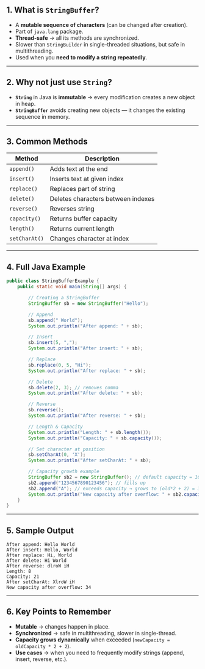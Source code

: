 ## 1. What is `StringBuffer`?

* A **mutable sequence of characters** (can be changed after creation).
* Part of `java.lang` package.
* **Thread-safe** → all its methods are synchronized.
* Slower than `StringBuilder` in single-threaded situations, but safe in multithreading.
* Used when you **need to modify a string repeatedly**.

---

## **2. Why not just use `String`?**

* **`String`** in Java is **immutable** → every modification creates a new object in heap.
* **`StringBuffer`** avoids creating new objects — it changes the existing sequence in memory.

---

## **3. Common Methods**

| Method        | Description                        |
| ------------- | ---------------------------------- |
| `append()`    | Adds text at the end               |
| `insert()`    | Inserts text at given index        |
| `replace()`   | Replaces part of string            |
| `delete()`    | Deletes characters between indexes |
| `reverse()`   | Reverses string                    |
| `capacity()`  | Returns buffer capacity            |
| `length()`    | Returns current length             |
| `setCharAt()` | Changes character at index         |

---

## **4. Full Java Example**

```java
public class StringBufferExample {
    public static void main(String[] args) {

        // Creating a StringBuffer
        StringBuffer sb = new StringBuffer("Hello");

        // Append
        sb.append(" World");
        System.out.println("After append: " + sb);

        // Insert
        sb.insert(5, ",");
        System.out.println("After insert: " + sb);

        // Replace
        sb.replace(0, 5, "Hi");
        System.out.println("After replace: " + sb);

        // Delete
        sb.delete(2, 3); // removes comma
        System.out.println("After delete: " + sb);

        // Reverse
        sb.reverse();
        System.out.println("After reverse: " + sb);

        // Length & Capacity
        System.out.println("Length: " + sb.length());
        System.out.println("Capacity: " + sb.capacity());

        // Set character at position
        sb.setCharAt(0, 'X');
        System.out.println("After setCharAt: " + sb);

        // Capacity growth example
        StringBuffer sb2 = new StringBuffer(); // default capacity = 16
        sb2.append("1234567890123456"); // fills up
        sb2.append("A"); // exceeds capacity → grows to (old*2 + 2) = 34
        System.out.println("New capacity after overflow: " + sb2.capacity());
    }
}
```

---

## **5. Sample Output**

```
After append: Hello World
After insert: Hello, World
After replace: Hi, World
After delete: Hi World
After reverse: dlroW iH
Length: 8
Capacity: 21
After setCharAt: XlroW iH
New capacity after overflow: 34
```

---

## **6. Key Points to Remember**

* **Mutable** → changes happen in place.
* **Synchronized** → safe in multithreading, slower in single-thread.
* **Capacity grows dynamically** when exceeded (`newCapacity = oldCapacity * 2 + 2`).
* **Use cases** → when you need to frequently modify strings (append, insert, reverse, etc.).

